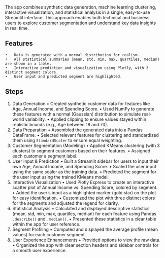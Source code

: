 The app combines synthetic data generation, machine learning clustering, interactive visualization, and statistical analysis in a single, easy-to-use Streamlit interface. This approach enables both technical and business users to explore customer segmentation and understand key data insights in real time.

## Features

	•	Data is generated with a normal distribution for realism.
	•	All statistical summaries (mean, std, min, max, quartiles, median) are shown in a table.
	•	Interactive prediction and visualization using Plotly, with 3 distinct segment colors.
	•	User input and predicted segment are highlighted.
 
## Steps

1.	Data Generation
	•	Created synthetic customer data for features like Age, Annual Income, and Spending Score.
	•	Used NumPy to generate these features with a normal (Gaussian) distribution to simulate real-world variability.
	•	Applied clipping to ensure values stayed within realistic bounds (e.g., Age between 18 and 70).
2.	Data Preparation
	•	Assembled the generated data into a Pandas DataFrame.
	•	Selected relevant features for clustering and standardized them using `StandardScaler` to ensure equal weighting.
3.	Customer Segmentation (Modeling)
	•	Applied KMeans clustering (with 3 clusters) to segment customers based on their features.
	•	Assigned each customer a segment label.
4.	User Input & Prediction
	•	Built a Streamlit sidebar for users to input their own Age, Annual Income, and Spending Score.
	•	Scaled the user input using the same scaler as the training data.
	•	Predicted the segment for the user input using the trained KMeans model.
5.	Interactive Visualization
	•	Used Plotly Express to create an interactive scatter plot of Annual Income vs. Spending Score, colored by segment.
	•	Added the user’s input as a highlighted marker (gold star) on the plot for easy identification.
	•	Customized the plot with three distinct colors for the segments and adjusted the legend for clarity.
6.	Statistical Analysis
	•	Calculated and displayed descriptive statistics (mean, std, min, max, quartiles, median) for each feature using Pandas `.describe()` and `.median()`.
	•	Presented these statistics in a clear table within the app for user reference.
7.	Segment Profiling
	•	Computed and displayed the average profile (mean values) for each customer segment.
8.	User Experience Enhancements
	•	Provided options to view the raw data.
	•	Organized the app with clear section headers and sidebar controls for a smooth user experience.
